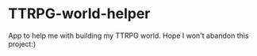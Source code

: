 # TTRPG-world-helper
App to help me with building my TTRPG world. Hope I won't abandon this project:)
